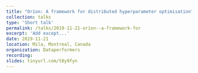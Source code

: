 ```yaml
---
title: "Oríon: A framework for distributed hyperparameter optimisation"
collection: talks
type: 'Short talk'
permalink: /talks/2019-11-21-oríon--a-framework-for
excerpt: 'Add except...'
date: 2019-11-21
location: Mila, Montreal, Canada
organization: Dataperformers
recording: 
slides: tinyurl.com/t8y9fyn
---
```



